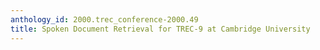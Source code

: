 ```yaml
---
anthology_id: 2000.trec_conference-2000.49
title: Spoken Document Retrieval for TREC-9 at Cambridge University
---
```

